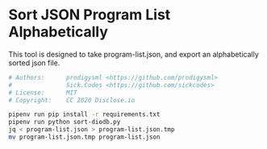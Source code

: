 # Sort JSON Program List Alphabetically

This tool is designed to take program-list.json, and export an alphabetically sorted json file. 

```bash
# Authors:      prodigysml <https://github.com/prodigysml>
#               Sick.Codes <https://github.com/sickcodes>
# License:      MIT
# Copyright:    CC 2020 Disclose.io

pipenv run pip install -r requirements.txt
pipenv run python sort-diodb.py
jq < program-list.json > program-list.json.tmp
mv program-list.json.tmp program-list.json

```
